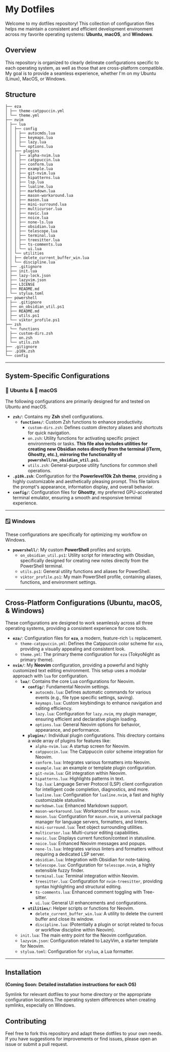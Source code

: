 # My Dotfiles

Welcome to my dotfiles repository! This collection of configuration files helps me maintain a consistent and efficient development environment across my favorite operating systems: **Ubuntu**, **macOS**, and **Windows**.

## Overview

This repository is organized to clearly delineate configurations specific to each operating system, as well as those that are cross-platform compatible. My goal is to provide a seamless experience, whether I'm on my Ubuntu (Linux), MacOS, or Windows.

## Structure

```
├── eza
│ ├── theme-catppuccin.yml
│ └── theme.yml
├── nvim
│ ├── lua
│ │ ├── config
│ │ │ ├── autocmds.lua
│ │ │ ├── keymaps.lua
│ │ │ ├── lazy.lua
│ │ │ └── options.lua
│ │ ├── plugins
│ │ │ ├── alpha-nvim.lua
│ │ │ ├── catppuccin.lua
│ │ │ ├── conform.lua
│ │ │ ├── example.lua
│ │ │ ├── git-nvim.lua
│ │ │ ├── hipatterns.lua
│ │ │ ├── lsp.lua
│ │ │ ├── lualine.lua
│ │ │ ├── markdown.lua
│ │ │ ├── mason-workaround.lua
│ │ │ ├── mason.lua
│ │ │ ├── mini-surround.lua
│ │ │ ├── multicursor.lua
│ │ │ ├── navic.lua
│ │ │ ├── noice.lua
│ │ │ ├── none-ls.lua
│ │ │ ├── obsidian.lua
│ │ │ ├── telescope.lua
│ │ │ ├── terminal.lua
│ │ │ ├── treesitter.lua
│ │ │ ├── ts-comments.lua
│ │ │ └── ui.lua
│ │ └── utilities
│ │ ├── delete_current_buffer_win.lua
│ │ └── discipline.lua
│ ├── .gitignore
│ ├── init.lua
│ ├── lazy-lock.json
│ ├── lazyvim.json
│ ├── LICENSE
│ ├── README.md
│ └── stylua.toml
├── powershell
│ ├── .gitignore
│ ├── on_obsidian_util.ps1
│ ├── README.md
│ ├── utils.ps1
│ └── viktor_profile.ps1
├── zsh
│ └── functions
│ ├── custom-dirs.zsh
│ ├── on.zsh
│ └── utils.zsh
├── .gitignore
├── .p10k.zsh
└── config
```

---

## System-Specific Configurations

### 🐧 **Ubuntu &** 🍎 **macOS**

The following configurations are primarily designed for and tested on Ubuntu and macOS.

- **`zsh/`**: Contains my **Zsh** shell configurations.
  - **`functions/`**: Custom Zsh functions to enhance productivity.
    - `custom-dirs.zsh`: Defines custom directory aliases and shortcuts for quick navigation.
    - `on.zsh`: Utility functions for activating specific project environments or tasks. **This file also includes utilities for creating new Obsidian notes directly from the terminal (iTerm, Ghostty, etc.), mirroring the functionality of `powershell/on_obsidian_util.ps1`.**
    - `utils.zsh`: General-purpose utility functions for common shell operations.
- **`.p10k.zsh`**: Configuration for the **Powerlevel10k Zsh theme**, providing a highly customizable and aesthetically pleasing prompt. This file tailors the prompt's appearance, information display, and overall behavior.
- **`config/`**: Configuration files for **Ghostty**, my preferred GPU-accelerated terminal emulator, ensuring a smooth and responsive terminal experience.

---

### 🪟 **Windows**

These configurations are specifically for optimizing my workflow on Windows.

- **`powershell/`**: My custom **PowerShell** profiles and scripts.
  - `on_obsidian_util.ps1`: Utility script for interacting with Obsidian, specifically designed for creating new notes directly from the PowerShell terminal.
  - `utils.ps1`: General utility functions and aliases for PowerShell.
  - `viktor_profile.ps1`: My main PowerShell profile, containing aliases, functions, and environment settings.

---

## Cross-Platform Configurations (Ubuntu, macOS, & Windows)

These configurations are designed to work seamlessly across all three operating systems, providing a consistent experience for core tools.

- **`eza/`**: Configuration files for **`eza`**, a modern, feature-rich `ls` replacement.
  - `theme-catppuccin.yml`: Defines the Catppuccin color scheme for `eza`, providing a visually appealing and consistent look.
  - `theme.yml`: The primary theme configuration for `eza` (TokyoNight as primary theme).
- **`nvim/`**: My **Neovim** configuration, providing a powerful and highly customized text editing environment. This setup uses a modular approach with `lua` for configuration.
  - **`lua/`**: Contains the core Lua configurations for Neovim.
    - **`config/`**: Fundamental Neovim settings.
      - `autocmds.lua`: Defines automatic commands for various events (e.g., file type specific settings, saving).
      - `keymaps.lua`: Custom keybindings to enhance navigation and editing efficiency.
      - `lazy.lua`: Configuration for `lazy.nvim`, my plugin manager, ensuring efficient and declarative plugin loading.
      - `options.lua`: General Neovim options for behavior, appearance, and performance.
    - **`plugins/`**: Individual plugin configurations. This directory contains a wide array of plugins for features like:
      - `alpha-nvim.lua`: A startup screen for Neovim.
      - `catppuccin.lua`: The Catppuccin color scheme integration for Neovim.
      - `conform.lua`: Integrates various formatters into Neovim.
      - `example.lua`: an example or template plugin configuration.
      - `git-nvim.lua`: Git integration within Neovim.
      - `hipatterns.lua`: Highlights patterns in text.
      - `lsp.lua`: Language Server Protocol (LSP) client configuration for intelligent code completion, diagnostics, and more.
      - `lualine.lua`: Configuration for `lualine.nvim`, a fast and highly customizable statusline.
      - `markdown.lua`: Enhanced Markdown support.
      - `mason-workaround.lua`: Workaround for `mason.nvim`.
      - `mason.lua`: Configuration for `mason.nvim`, a universal package manager for language servers, formatters, and linters.
      - `mini-surround.lua`: Text object surrounding utilities.
      - `multicursor.lua`: Multi-cursor editing capabilities.
      - `navic.lua`: Displays current function/context in statusline.
      - `noice.lua`: Enhanced Neovim messages and popups.
      - `none-ls.lua`: Integrates various linters and formatters without requiring a dedicated LSP server.
      - `obsidian.lua`: Integration with Obsidian for note-taking.
      - `telescope.lua`: Configuration for `telescope.nvim`, a highly extensible fuzzy finder.
      - `terminal.lua`: Terminal integration within Neovim.
      - `treesitter.lua`: Configuration for `nvim-treesitter`, providing syntax highlighting and structural editing.
      - `ts-comments.lua`: Enhanced comment toggling with Tree-sitter.
      - `ui.lua`: General UI enhancements and configurations.
    - **`utilities/`**: Helper scripts or functions for Neovim.
      - `delete_current_buffer_win.lua`: A utility to delete the current buffer and close its window.
      - `discipline.lua`: (Potentially a plugin or script related to focus or workflow discipline within Neovim).
  - `init.lua`: The main entry point for the Neovim configuration.
  - `lazyvim.json`: Configuration related to LazyVim, a starter template for Neovim.
  - `stylua.toml`: Configuration for `stylua`, a Lua formatter.

---

## Installation

**(Coming Soon: Detailed installation instructions for each OS)**

Symlink for relevant dotfiles to your home directory or the appropriate configuration locations.The operating system differences when creating symlinks, especially on Windows.

## Contributing

Feel free to fork this repository and adapt these dotfiles to your own needs. If you have suggestions for improvements or find issues, please open an issue or submit a pull request.
